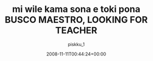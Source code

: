 ---
title: 'mi wile kama sona e toki pona BUSCO MAESTRO, LOOKING FOR TEACHER'
posts: 2
hash: '6adrMQKw'
author: 'piskku_1'
date: 2008-11-11T00:44:24+00:00
sources:
  - https://tokipona.yahoogroups.narkive.com/6adrMQKw
---